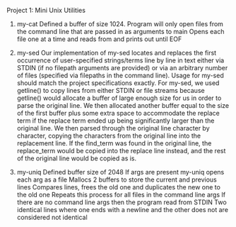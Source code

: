 
Project 1: Mini Unix Utilities

1. my-cat
Defined a buffer of size 1024. 
Program will only open files from the command line that are passed in as arguments to main
Opens each file one at a time and reads from and prints out until EOF

2. my-sed
Our implementation of my-sed locates and replaces the first occurrence of user-specified strings/terms line by line in text either via STDIN (if no filepath arguments are provided) or via an arbitrary number of files (specified via filepaths in the command line). Usage for my-sed should match the project specifications exactly.
For my-sed, we used getline() to copy lines from either STDIN or file streams because getline() would allocate a buffer of large enough size for us in order to parse the original line. We then allocated another buffer equal to the size of the first buffer plus some extra space to accommodate the replace term if the replace term ended up being significantly larger than the original line. We then parsed through the original line character by character, copying the characters from the original line into the replacement line. If the find_term was found in the original line, the replace_term would be copied into the replace line instead, and the rest of the original line would be copied as is.

3. my-uniq
Defined buffer size of 2048
If args are present my-uniq opens each arg as a file
Mallocs 2 buffers to store the current and previous lines
Compares lines, frees the old one and duplicates the new one to the old one
Repeats this process for all files in the command line args
If there are no command line args then the program read from STDIN
Two identical lines where one ends with a newline and the other does not are considered not identical